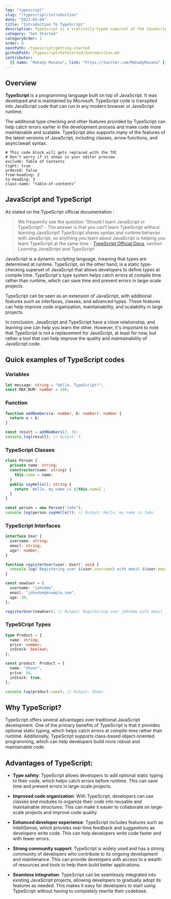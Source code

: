 ```yaml
---
tag: "typescript"
slug: "/typescript/introduction"
date: "2023-03-09"
title: "Introduction To TypeScript"
description: TypeScript is a statically-typed superset of the JavaScript. TypeScript provides a more robust and scalable way to build large-scale applications.
category: "Get Started"
categoryOrder: 1
order: 0
nextPath: /typescript/getting-started
githubPath: /typescript/GetStarted/Introduction.md
contributor:
  [{ name: "Mahady Manana", link: "https://twitter.com/MahadyManana" }, { name: "Haja", link: "https://twitter.com/Haja261M" }]
---
```


## Overview

**TypeScript** is a programming language built on top of JavaScript. It was developed and is maintained by Microsoft. TypeScript code is transpiled into JavaScript code that can run in any modern browser or JavaScript runtime.

The additional type checking and other features provided by TypeScript can help catch errors earlier in the development process and make code more maintainable and scalable. TypeScript also supports many of the features of the latest versions of JavaScript, including classes, arrow functions, and async/await syntax.


```toc
# This code block will gets replaced with the TOC
# Don't worry if it shows in your editor preview
exclude: Table of Contents
tight: true
ordered: false
from-heading: 2
to-heading: 3
class-name: "table-of-contents"
```


## JavaScript and TypeScript

As stated on the TypeScript official documentation :

> We frequently see the question “Should I learn JavaScript or TypeScript? - The answer is that you can’t learn TypeScript without learning JavaScript! TypeScript shares syntax and runtime behavior with JavaScript, so anything you learn about JavaScript is helping you learn TypeScript at the same time - <a href="https://www.typescriptlang.org/docs/handbook/typescript-from-scratch.html ">TypeScript Official Docs</a>, section *Learning JavaScript and TypeScript*

JavaScript is a dynamic scripting language, meaning that types are determined at runtime. TypeScript, on the other hand, is a static type-checking superset of JavaScript that allows developers to define types at compile time. TypeScript's type system helps catch errors at compile time rather than runtime, which can save time and prevent errors in large-scale projects.

TypeScript can be seen as an extension of JavaScript, with additional features such as interfaces, classes, and advanced types. These features can help improve code organization, maintainability, and scalability in large projects.

In conclusion, JavaScript and TypeScript have a close relationship, and learning one can help you learn the other. However, it's important to note that TypeScript is not a replacement for JavaScript, at least for now, but rather a tool that can help improve the quality and maintainability of JavaScript code.


## Quick examples of TypeScript codes

### Variables

```typescript
let message: string = "Hello, TypeScript!";
const MAX_NUM: number = 100;
```

### Function

```typescript
function addNumbers(a: number, b: number): number {
  return a + b;
}

const result = addNumbers(2, 3);
console.log(result); // Output: 5
```

### TypeScript Classes

```typescript
class Person {
  private name: string;
  constructor(name: string) {
    this.name = name;
  }
  public sayHello(): string {
    return `Hello, my name is ${this.name}`;
  }
}

const person = new Person("John");
console.log(person.sayHello()); // Output: Hello, my name is John
```

### TypeScript Interfaces

```typescript
interface User {
  username: string;
  email: string;
  age?: number;
}

function registerUser(user: User): void {
  console.log(`Registering user ${user.username} with email ${user.email}`);
}

const newUser = {
  username: "johndoe",
  email: "johndoe@example.com",
  age: 30,
};

registerUser(newUser); // Output: Registering user johndoe with email johndoe@example.com
```

### TypeSCript Types

```typescript
type Product = {
  name: string;
  price: number;
  inStock: boolean;
};

const product: Product = {
  name: "Shoes",
  price: 50,
  inStock: true,
};

console.log(product.name); // Output: Shoes
```

## Why TypeScript?

TypeScript offers several advantages over traditional JavaScript development. One of the primary benefits of TypeScript is that it provides optional static typing, which helps catch errors at compile-time rather than runtime. Additionally, TypeScript supports class-based object-oriented programming, which can help developers build more robust and maintainable code.

## Advantages of TypeScript:

- **Type safety**: TypeScript allows developers to add optional static typing to their code, which helps catch errors before runtime. This can save time and prevent errors in large-scale projects.

- **Improved code organization**: With TypeScript, developers can use classes and modules to organize their code into reusable and maintainable structures. This can make it easier to collaborate on large-scale projects and improve code quality.

- **Enhanced developer experience**: TypeScript includes features such as IntelliSense, which provides real-time feedback and suggestions as developers write code. This can help developers write code faster and with fewer errors.

- **Strong community support**: TypeScript is widely used and has a strong community of developers who contribute to its ongoing development and maintenance. This can provide developers with access to a wealth of resources and tools to help them build better applications.

- **Seamless integration**: TypeScript can be seamlessly integrated into existing JavaScript projects, allowing developers to gradually adopt its features as needed. This makes it easy for developers to start using TypeScript without having to completely rewrite their codebase.
